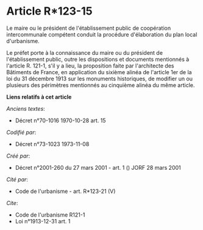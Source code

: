 # Article R*123-15

Le maire ou le président de l'établissement public de coopération intercommunale compétent conduit la procédure d'élaboration
du plan local d'urbanisme.

Le préfet porte à la connaissance du maire ou du président de l'établissement public, outre les dispositions et documents
mentionnés à l'article R. 121-1, s'il y a lieu, la proposition faite par l'architecte des Bâtiments de France, en application
du sixième alinéa de l'article 1er de la loi du 31 décembre 1913 sur les monuments historiques, de modifier un ou plusieurs
des périmètres mentionnés au cinquième alinéa du même article.

**Liens relatifs à cet article**

_Anciens textes_:

  - Décret n°70-1016 1970-10-28 art. 15

_Codifié par_:

  - Décret n°73-1023 1973-11-08

_Créé par_:

  - Décret n°2001-260 du 27 mars 2001 - art. 1 () JORF 28 mars 2001

_Cité par_:

  - Code de l'urbanisme - art. R*123-21 (V)

_Cite_:

  - Code de l'urbanisme R121-1
  - Loi n°1913-12-31 art. 1
